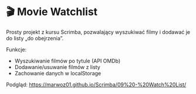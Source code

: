# 🎬 Movie Watchlist
Prosty projekt z kursu Scrimba, pozwalający wyszukiwać filmy i dodawać je do listy „do obejrzenia”.

Funkcje:
- Wyszukiwanie filmów po tytule (API OMDb)
- Dodawanie/usuwanie filmów z listy
- Zachowanie danych w localStorage

Podgląd:
https://marwoz01.github.io/Scrimba/09%20-%20Watch%20List/
